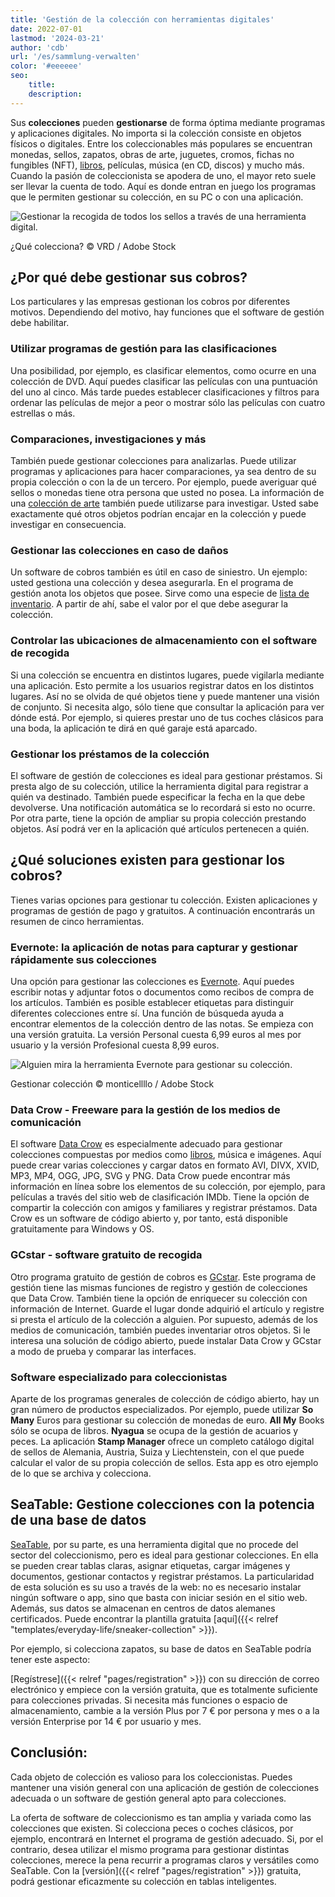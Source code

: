 ```yaml
---
title: 'Gestión de la colección con herramientas digitales'
date: 2022-07-01
lastmod: '2024-03-21'
author: 'cdb'
url: '/es/sammlung-verwalten'
color: '#eeeeee'
seo:
    title:
    description:
---
```


Sus **colecciones** pueden **gestionarse** de forma óptima mediante programas y aplicaciones digitales. No importa si la colección consiste en objetos físicos o digitales. Entre los coleccionables más populares se encuentran monedas, sellos, zapatos, obras de arte, juguetes, cromos, fichas no fungibles (NFT), [libros](https://seatable.io/es/buecher-katalogisieren/), películas, música (en CD, discos) y mucho más. Cuando la pasión de coleccionista se apodera de uno, el mayor reto suele ser llevar la cuenta de todo. Aquí es donde entran en juego los programas que le permiten gestionar su colección, en su PC o con una aplicación.

![Gestionar la recogida de todos los sellos a través de una herramienta digital.](https://seatable.io/wp-content/uploads/2022/07/Sammlung-verwalten_AdobeStock_21666861_bearbeitet.jpg)

¿Qué colecciona? © VRD / Adobe Stock

## ¿Por qué debe gestionar sus cobros?

Los particulares y las empresas gestionan los cobros por diferentes motivos. Dependiendo del motivo, hay funciones que el software de gestión debe habilitar.

### Utilizar programas de gestión para las clasificaciones

Una posibilidad, por ejemplo, es clasificar elementos, como ocurre en una colección de DVD. Aquí puedes clasificar las películas con una puntuación del uno al cinco. Más tarde puedes establecer clasificaciones y filtros para ordenar las películas de mejor a peor o mostrar sólo las películas con cuatro estrellas o más.

### Comparaciones, investigaciones y más

También puede gestionar colecciones para analizarlas. Puede utilizar programas y aplicaciones para hacer comparaciones, ya sea dentro de su propia colección o con la de un tercero. Por ejemplo, puede averiguar qué sellos o monedas tiene otra persona que usted no posea. La información de una [colección de arte](https://seatable.io/es/ausstellungs-und-kunstmanagement-museum-galerie/) también puede utilizarse para investigar. Usted sabe exactamente qué otros objetos podrían encajar en la colección y puede investigar en consecuencia.

### Gestionar las colecciones en caso de daños

Un software de cobros también es útil en caso de siniestro. Un ejemplo: usted gestiona una colección y desea asegurarla. En el programa de gestión anota los objetos que posee. Sirve como una especie de [lista de inventario](https://seatable.io/es/inventarliste-vorlagen/). A partir de ahí, sabe el valor por el que debe asegurar la colección.

### Controlar las ubicaciones de almacenamiento con el software de recogida

Si una colección se encuentra en distintos lugares, puede vigilarla mediante una aplicación. Esto permite a los usuarios registrar datos en los distintos lugares. Así no se olvida de qué objetos tiene y puede mantener una visión de conjunto. Si necesita algo, sólo tiene que consultar la aplicación para ver dónde está. Por ejemplo, si quieres prestar uno de tus coches clásicos para una boda, la aplicación te dirá en qué garaje está aparcado.

### Gestionar los préstamos de la colección

El software de gestión de colecciones es ideal para gestionar préstamos. Si presta algo de su colección, utilice la herramienta digital para registrar a quién va destinado. También puede especificar la fecha en la que debe devolverse. Una notificación automática se lo recordará si esto no ocurre. Por otra parte, tiene la opción de ampliar su propia colección prestando objetos. Así podrá ver en la aplicación qué artículos pertenecen a quién.

## ¿Qué soluciones existen para gestionar los cobros?

Tienes varias opciones para gestionar tu colección. Existen aplicaciones y programas de gestión de pago y gratuitos. A continuación encontrarás un resumen de cinco herramientas.

### Evernote: la aplicación de notas para capturar y gestionar rápidamente sus colecciones

Una opción para gestionar las colecciones es [Evernote](https://evernote.com/intl/de). Aquí puedes escribir notas y adjuntar fotos o documentos como recibos de compra de los artículos. También es posible establecer etiquetas para distinguir diferentes colecciones entre sí. Una función de búsqueda ayuda a encontrar elementos de la colección dentro de las notas. Se empieza con una versión gratuita. La versión Personal cuesta 6,99 euros al mes por usuario y la versión Profesional cuesta 8,99 euros.

![Alguien mira la herramienta Evernote para gestionar su colección.](https://seatable.io/wp-content/uploads/2022/06/Sammlung-verwalten_AdobeStock_391017788_bearbeitet-711x474.jpg)

Gestionar colección © monticellllo / Adobe Stock

### Data Crow - Freeware para la gestión de los medios de comunicación

El software [Data Crow](https://www.datacrow.net/) es especialmente adecuado para gestionar colecciones compuestas por medios como [libros](https://seatable.io/es/buecher-katalogisieren/), música e imágenes. Aquí puede crear varias colecciones y cargar datos en formato AVI, DIVX, XVID, MP3, MP4, OGG, JPG, SVG y PNG. Data Crow puede encontrar más información en línea sobre los elementos de su colección, por ejemplo, para películas a través del sitio web de clasificación IMDb. Tiene la opción de compartir la colección con amigos y familiares y registrar préstamos. Data Crow es un software de código abierto y, por tanto, está disponible gratuitamente para Windows y OS.

### GCstar - software gratuito de recogida

Otro programa gratuito de gestión de cobros es [GCstar](http://www.gcstar.org/). Este programa de gestión tiene las mismas funciones de registro y gestión de colecciones que Data Crow. También tiene la opción de enriquecer su colección con información de Internet. Guarde el lugar donde adquirió el artículo y registre si presta el artículo de la colección a alguien. Por supuesto, además de los medios de comunicación, también puedes inventariar otros objetos. Si le interesa una solución de código abierto, puede instalar Data Crow y GCstar a modo de prueba y comparar las interfaces.

### Software especializado para coleccionistas

Aparte de los programas generales de colección de código abierto, hay un gran número de productos especializados. Por ejemplo, puede utilizar **So Many** Euros para gestionar su colección de monedas de euro. **All My** Books sólo se ocupa de libros. **Nyagua** se ocupa de la gestión de acuarios y peces. La aplicación **Stamp Manager** ofrece un completo catálogo digital de sellos de Alemania, Austria, Suiza y Liechtenstein, con el que puede calcular el valor de su propia colección de sellos. Esta app es otro ejemplo de lo que se archiva y colecciona.

## SeaTable: Gestione colecciones con la potencia de una base de datos

[SeaTable](https://de.wikipedia.org/wiki/SeaTable), por su parte, es una herramienta digital que no procede del sector del coleccionismo, pero es ideal para gestionar colecciones. En ella se pueden crear tablas claras, asignar etiquetas, cargar imágenes y documentos, gestionar contactos y registrar préstamos. La particularidad de esta solución es su uso a través de la web: no es necesario instalar ningún software o app, sino que basta con iniciar sesión en el sitio web. Además, sus datos se almacenan en centros de datos alemanes certificados. Puede encontrar la plantilla gratuita [aquí]({{< relref "templates/everyday-life/sneaker-collection" >}}).

Por ejemplo, si colecciona zapatos, su base de datos en SeaTable podría tener este aspecto:

[Regístrese]({{< relref "pages/registration" >}}) con su dirección de correo electrónico y empiece con la versión gratuita, que es totalmente suficiente para colecciones privadas. Si necesita más funciones o espacio de almacenamiento, cambie a la versión Plus por 7 € por persona y mes o a la versión Enterprise por 14 € por usuario y mes.

## Conclusión:

Cada objeto de colección es valioso para los coleccionistas. Puedes mantener una visión general con una aplicación de gestión de colecciones adecuada o un software de gestión general apto para colecciones.

La oferta de software de coleccionismo es tan amplia y variada como las colecciones que existen. Si colecciona peces o coches clásicos, por ejemplo, encontrará en Internet el programa de gestión adecuado. Si, por el contrario, desea utilizar el mismo programa para gestionar distintas colecciones, merece la pena recurrir a programas claros y versátiles como SeaTable. Con la [versión]({{< relref "pages/registration" >}}) gratuita, podrá gestionar eficazmente su colección en tablas inteligentes.
